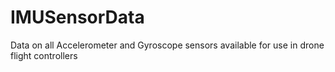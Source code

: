 # IMUSensorData
Data on all Accelerometer and Gyroscope sensors available for use in drone flight controllers
